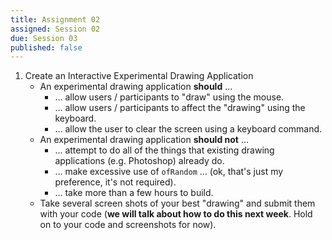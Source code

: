 ```yaml
---
title: Assignment 02
assigned: Session 02
due: Session 03
published: false
---
```


1. Create an Interactive Experimental Drawing Application
    - An experimental drawing application **should** ...
      - ... allow users / participants to "draw" using the mouse.
      - ... allow users / participants to affect the "drawing" using the keyboard.
      - ... allow the user to clear the screen using a keyboard command.
    - An experimental drawing application **should not** ...
      - ... attempt to do all of the things that existing drawing applications (e.g. Photoshop) already do.
      - ... make excessive use of `ofRandom` ... (ok, that's just my preference, it's not required).
      - ... take more than a few hours to build.
    - Take several screen shots of your best "drawing" and submit them with your code (**we will talk about how to do this next week**. Hold on to your code and screenshots for now).
